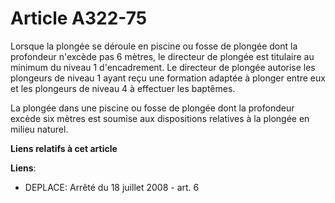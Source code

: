 # Article A322-75

Lorsque la plongée se déroule en piscine ou fosse de plongée dont la profondeur n'excède pas 6 mètres, le directeur de
plongée est titulaire au minimum du niveau 1 d'encadrement. Le directeur de plongée autorise les plongeurs de niveau 1 ayant
reçu une formation adaptée à plonger entre eux et les plongeurs de niveau 4 à effectuer les baptêmes.

La plongée dans une piscine ou fosse de plongée dont la profondeur excède six mètres est soumise aux dispositions relatives à
la plongée en milieu naturel.

**Liens relatifs à cet article**

**Liens**:

  - DEPLACE: Arrêté du 18 juillet 2008 - art. 6
